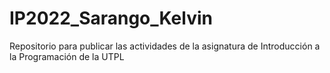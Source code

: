 # IP2022_Sarango_Kelvin
Repositorio para publicar las actividades de la asignatura de Introducción a la Programación de la UTPL
